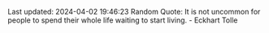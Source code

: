 Last updated: 2024-04-02 19:46:23
Random Quote: It is not uncommon for people to spend their whole life waiting to start living. - Eckhart Tolle